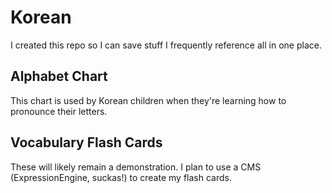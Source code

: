 # Korean
I created this repo so I can save stuff I frequently reference all in one place.

## Alphabet Chart
This chart is used by Korean children when they're learning how to pronounce their letters.

## Vocabulary Flash Cards
These will likely remain a demonstration. I plan to use a CMS (ExpressionEngine, suckas!) to create my flash cards.